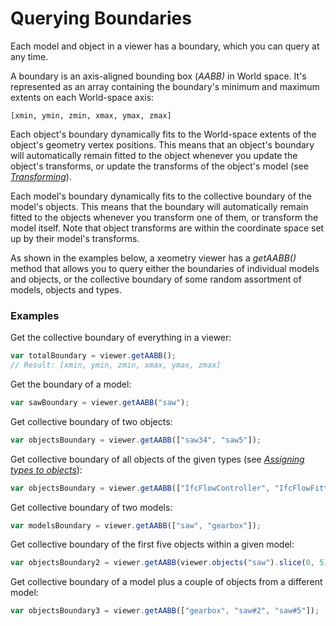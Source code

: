 # Querying Boundaries

Each model and object in a viewer has a boundary, which you can query at any time.

A boundary is an axis-aligned bounding box \(_AABB\)_ in World space. It's represented as an array containing the boundary's minimum and maximum extents on each World-space axis:

```
[xmin, ymin, zmin, xmax, ymax, zmax]
```

Each object's boundary dynamically fits to the World-space extents of the object's geometry vertex positions. This means that an object's boundary will automatically remain fitted to the object whenever you update the object's transforms, or update the transforms of the object's model \(see [_Transforming_](transforming.md)\).

Each model's boundary dynamically fits to the collective boundary of the model's objects. This means that the boundary will automatically remain fitted to the objects whenever you transform one of them, or transform the model itself. Note that object transforms are within the coordinate space set up by their model's transforms.

As shown in the examples below, a xeometry viewer has a _getAABB\(\)_ method that allows you to query either the boundaries of individual models and objects, or the collective boundary of some random assortment of models, objects and types.

### Examples

Get the collective boundary of everything in a viewer:

```javascript
var totalBoundary = viewer.getAABB();
// Result: [xmin, ymin, zmin, xmax, ymax, zmax]
```

Get the boundary of a model:

```javascript
var sawBoundary = viewer.getAABB("saw");
```

Get collective boundary of two objects:

```javascript
var objectsBoundary = viewer.getAABB(["saw34", "saw5"]);
```

Get collective boundary of all objects of the given types \(see [_Assigning types to objects_](assigningTypesToObjects.md)\):

```javascript
var objectsBoundary = viewer.getAABB(["IfcFlowController", "IfcFlowFitting"]);
```

Get collective boundary of two models:

```javascript
var modelsBoundary = viewer.getAABB(["saw", "gearbox"]);
```

Get collective boundary of the first five objects within a given model:

```javascript
var objectsBoundary2 = viewer.getAABB(viewer.objects("saw").slice(0, 5));
```

Get collective boundary of a model plus a couple of objects from a different model:

```javascript
var objectsBoundary3 = viewer.getAABB(["gearbox", "saw#2", "saw#5"]);
```



